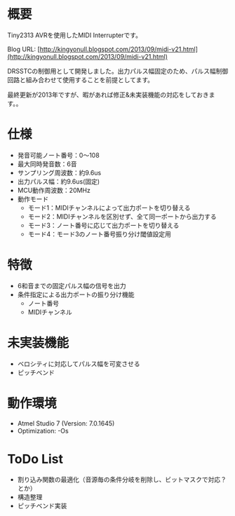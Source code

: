 # 概要
Tiny2313 AVRを使用したMIDI Interrupterです。

Blog URL: [http://kingyonull.blogspot.com/2013/09/midi-v21.html](http://kingyonull.blogspot.com/2013/09/midi-v21.html)

DRSSTCの制御用として開発しました。出力パルス幅固定のため、パルス幅制御回路と組み合わせて使用することを前提としてます。

最終更新が2013年ですが、暇があれば修正&未実装機能の対応をしておきます。。

# 仕様
- 発音可能ノート番号：0～108
- 最大同時発音数：6音
- サンプリング周波数：約9.6us
- 出力パルス幅：約9.6us(固定)
- MCU動作周波数：20MHz
- 動作モード
    - モード1：MIDIチャンネルによって出力ポートを切り替える
	- モード2：MIDIチャンネルを区別せず、全て同一ポートから出力する
	- モード3：ノート番号に応じて出力ポートを切り替える
	- モード4：モード3のノート番号振り分け閾値設定用

# 特徴
- 6和音までの固定パルス幅の信号を出力
- 条件指定による出力ポートの振り分け機能
    - ノート番号
    - MIDIチャンネル

# 未実装機能
- ベロシティに対応してパルス幅を可変させる
- ピッチベンド

# 動作環境
- Atmel Studio 7 (Version: 7.0.1645)
- Optimization: -Os

# ToDo List
- 割り込み関数の最適化（音源毎の条件分岐を削除し、ビットマスクで対応？とか）
- 構造整理
- ピッチベンド実装
